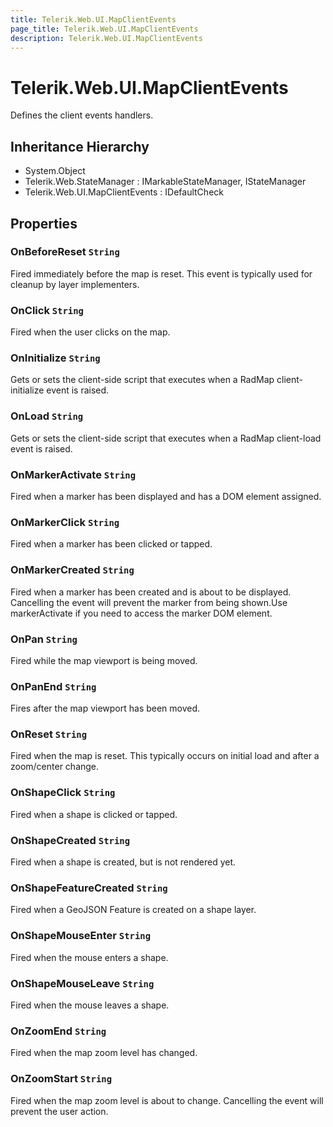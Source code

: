 ```yaml
---
title: Telerik.Web.UI.MapClientEvents
page_title: Telerik.Web.UI.MapClientEvents
description: Telerik.Web.UI.MapClientEvents
---
```


# Telerik.Web.UI.MapClientEvents

Defines the client events handlers.

## Inheritance Hierarchy

* System.Object
* Telerik.Web.StateManager : IMarkableStateManager, IStateManager
* Telerik.Web.UI.MapClientEvents : IDefaultCheck

## Properties

###  OnBeforeReset `String`

Fired immediately before the map is reset. This event is typically used for cleanup by layer implementers.

###  OnClick `String`

Fired when the user clicks on the map.

###  OnInitialize `String`

Gets or sets the client-side script that executes when a RadMap client-initialize event is raised.

###  OnLoad `String`

Gets or sets the client-side script that executes when a RadMap client-load event is raised.

###  OnMarkerActivate `String`

Fired when a marker has been displayed and has a DOM element assigned.

###  OnMarkerClick `String`

Fired when a marker has been clicked or tapped.

###  OnMarkerCreated `String`

Fired when a marker has been created and is about to be displayed. Cancelling the event will prevent the marker from being shown.Use markerActivate if you need to access the marker DOM element.

###  OnPan `String`

Fired while the map viewport is being moved.

###  OnPanEnd `String`

Fires after the map viewport has been moved.

###  OnReset `String`

Fired when the map is reset. This typically occurs on initial load and after a zoom/center change.

###  OnShapeClick `String`

Fired when a shape is clicked or tapped.

###  OnShapeCreated `String`

Fired when a shape is created, but is not rendered yet.

###  OnShapeFeatureCreated `String`

Fired when a GeoJSON Feature is created on a shape layer.

###  OnShapeMouseEnter `String`

Fired when the mouse enters a shape.

###  OnShapeMouseLeave `String`

Fired when the mouse leaves a shape.

###  OnZoomEnd `String`

Fired when the map zoom level has changed.

###  OnZoomStart `String`

Fired when the map zoom level is about to change. Cancelling the event will prevent the user action.

